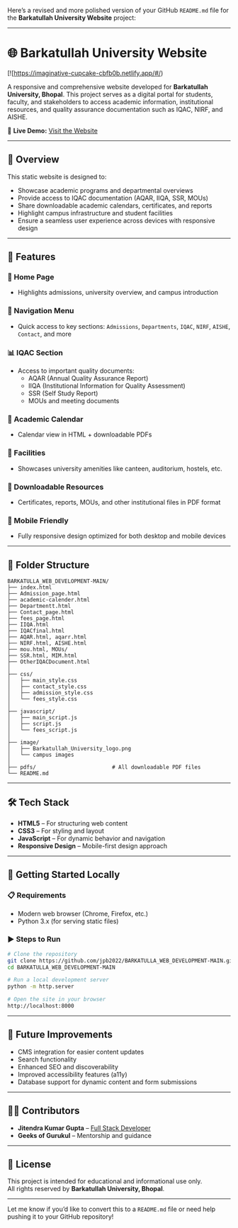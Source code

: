 Here’s a revised and more polished version of your GitHub `README.md` file for the **Barkatullah University Website** project:

---

# 🌐 Barkatullah University Website

[![https://imaginative-cupcake-cbfb0b.netlify.app/#/)

A responsive and comprehensive website developed for **Barkatullah University, Bhopal**. This project serves as a digital portal for students, faculty, and stakeholders to access academic information, institutional resources, and quality assurance documentation such as IQAC, NIRF, and AISHE.

🔗 **Live Demo:** [Visit the Website](https://kaleidoscopic-treacle-859172.netlify.app/)

---

## 📌 Overview

This static website is designed to:

- Showcase academic programs and departmental overviews
- Provide access to IQAC documentation (AQAR, IIQA, SSR, MOUs)
- Share downloadable academic calendars, certificates, and reports
- Highlight campus infrastructure and student facilities
- Ensure a seamless user experience across devices with responsive design

---

## 🚀 Features

### 🏫 Home Page
- Highlights admissions, university overview, and campus introduction

### 🧭 Navigation Menu
- Quick access to key sections: `Admissions`, `Departments`, `IQAC`, `NIRF`, `AISHE`, `Contact`, and more

### 📊 IQAC Section
- Access to important quality documents:
  - AQAR (Annual Quality Assurance Report)
  - IIQA (Institutional Information for Quality Assessment)
  - SSR (Self Study Report)
  - MOUs and meeting documents

### 📅 Academic Calendar
- Calendar view in HTML + downloadable PDFs

### 🏢 Facilities
- Showcases university amenities like canteen, auditorium, hostels, etc.

### 📁 Downloadable Resources
- Certificates, reports, MOUs, and other institutional files in PDF format

### 📱 Mobile Friendly
- Fully responsive design optimized for both desktop and mobile devices

---

## 📁 Folder Structure

```
BARKATULLA_WEB_DEVELOPMENT-MAIN/
├── index.html
├── Admission_page.html
├── academic-calender.html
├── Departmentt.html
├── Contact_page.html
├── fees_page.html
├── IIQA.html
├── IQACfinal.html
├── AQAR.html, aqarr.html
├── NIRF.html, AISHE.html
├── mou.html, MOUs/
├── SSR.html, MIM.html
├── OtherIQACDocument.html
│
├── css/
│   ├── main_style.css
│   ├── contact_style.css
│   ├── admission_style.css
│   └── fees_style.css
│
├── javascript/
│   ├── main_script.js
│   ├── script.js
│   └── fees_script.js
│
├── image/
│   ├── Barkatullah_University_logo.png
│   └── campus images
│
├── pdfs/                        # All downloadable PDF files
└── README.md
```

---

## 🛠️ Tech Stack

- **HTML5** – For structuring web content  
- **CSS3** – For styling and layout  
- **JavaScript** – For dynamic behavior and navigation  
- **Responsive Design** – Mobile-first design approach  

---

## 🧪 Getting Started Locally

### 📋 Requirements
- Modern web browser (Chrome, Firefox, etc.)
- Python 3.x (for serving static files)

### ▶️ Steps to Run

```bash
# Clone the repository
git clone https://github.com/jpb2022/BARKATULLA_WEB_DEVELOPMENT-MAIN.git
cd BARKATULLA_WEB_DEVELOPMENT-MAIN

# Run a local development server
python -m http.server

# Open the site in your browser
http://localhost:8000
```

---

## 🔮 Future Improvements

- CMS integration for easier content updates  
- Search functionality  
- Enhanced SEO and discoverability  
- Improved accessibility features (a11y)  
- Database support for dynamic content and form submissions  

---

## 👨‍💻 Contributors

- **Jitendra Kumar Gupta** – [Full Stack Developer](https://github.com/jpb2022)  
- **Geeks of Gurukul** – Mentorship and guidance

---

## 📜 License

This project is intended for educational and informational use only.  
All rights reserved by **Barkatullah University, Bhopal**.

---

Let me know if you’d like to convert this to a `README.md` file or need help pushing it to your GitHub repository!
